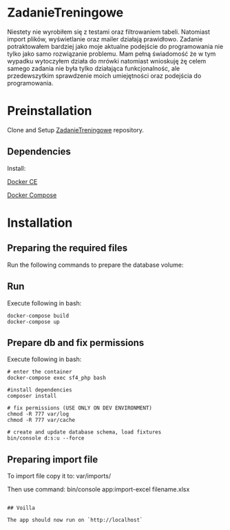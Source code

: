 # ZadanieTreningowe

 
Niestety nie wyrobiłem się z testami oraz filtrowaniem tabeli. Natomiast import plików, wyświetlanie oraz mailer działają prawidłowo.
Zadanie potraktowałem bardziej jako moje aktualne podejście do programowania nie tylko jako samo rozwiązanie problemu. Mam pełną
świadomość że w tym wypadku wytoczyłem działa do mrówki natomiast wnioskuję żę celem samego zadania nie była tylko działająca funkcjonalnośc,
ale przedewszytkim sprawdzenie moich umiejętności oraz podejścia do programowania.

# Preinstallation

Clone and Setup [ZadanieTreningowe](https://github.com/kamildziemba/ZadanieTreningowe) repository.

## Dependencies

Install: 

[Docker CE](#Install-Docker-Ubuntu)

[Docker Compose](#Install-Docker-Compose)

# Installation

## Preparing the required files

Run the following commands to prepare the database volume:

## Run

Execute following in bash:

```shell
docker-compose build
docker-compose up
```

## Prepare db and fix permissions

Execute following in bash:

```shell
# enter the container
docker-compose exec sf4_php bash

#install dependencies
composer install

# fix permissions (USE ONLY ON DEV ENVIRONMENT)
chmod -R 777 var/log
chmod -R 777 var/cache

# create and update database schema, load fixtures
bin/console d:s:u --force
```

## Preparing import file

To import file copy it to:
var/imports/

Then use command:
bin/console app:import-excel filename.xlsx

```

## Voilla

The app should now run on `http://localhost`

